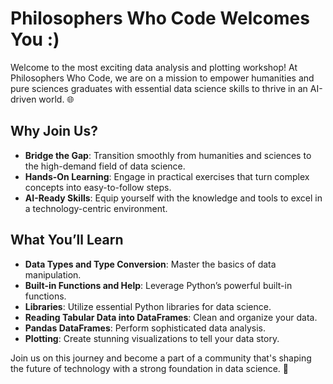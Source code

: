 # Philosophers Who Code Welcomes You :)

Welcome to the most exciting data analysis and plotting workshop! At Philosophers Who Code, we are on a mission to empower humanities and pure sciences graduates with essential data science skills to thrive in an AI-driven world. 🌐

## Why Join Us?
- **Bridge the Gap**: Transition smoothly from humanities and sciences to the high-demand field of data science.
- **Hands-On Learning**: Engage in practical exercises that turn complex concepts into easy-to-follow steps.
- **AI-Ready Skills**: Equip yourself with the knowledge and tools to excel in a technology-centric environment.

## What You’ll Learn
- **Data Types and Type Conversion**: Master the basics of data manipulation.
- **Built-in Functions and Help**: Leverage Python’s powerful built-in functions.
- **Libraries**: Utilize essential Python libraries for data science.
- **Reading Tabular Data into DataFrames**: Clean and organize your data.
- **Pandas DataFrames**: Perform sophisticated data analysis.
- **Plotting**: Create stunning visualizations to tell your data story.

Join us on this journey and become a part of a community that's shaping the future of technology with a strong foundation in data science. 🚀
